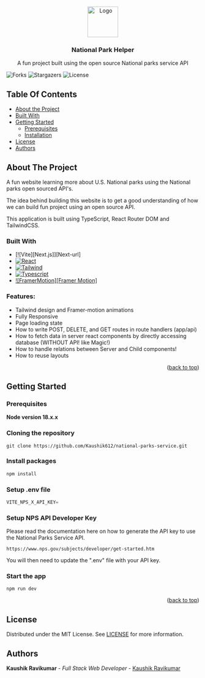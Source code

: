 <br/>
<p align="center">
<a href="https://github.com/Kaushik612/national-parks-service">
    <img src="assets/logo.svg" alt="Logo" width="80" height="80">
  </a>
  <h3 align="center">National Park Helper</h3>

  <p align="center">
    A fun project built using the open source National parks service API
    <br/>
  </p>
</p>

![Forks](https://img.shields.io/github/forks/Kaushik612/national-parks-service?style=social) ![Stargazers](https://img.shields.io/github/stars/Kaushik612/national-parks-service?style=social) ![License](https://img.shields.io/github/license/Kaushik612/national-parks-service)

## Table Of Contents

- [About the Project](#about-the-project)
- [Built With](#built-with)
- [Getting Started](#getting-started)
  - [Prerequisites](#prerequisites)
  - [Installation](#installation)
- [License](#license)
- [Authors](#authors)

## About The Project

A fun website learning more about U.S. National parks using the National parks open sourced API's.

The idea behind building this website is to get a good understanding of how we can build fun project using an open source API.

This application is built using TypeScript, React Router DOM and TailwindCSS.

### Built With

- [![Vite][Next.js]][Next-url]
- [![React][React.js]][React-url]
- [![Tailwind][Tailwind.css]][Tailwind-url]
- [![Typescript][Typescript]][Typescript-url]
- [![FramerMotion][Framer Motion]][FramerMotion-url]

### Features:

- Tailwind design and Framer-motion animations
- Fully Responsive
- Page loading state
- How to write POST, DELETE, and GET routes in route handlers (app/api)
- How to fetch data in server react components by directly accessing database (WITHOUT API! like Magic!)
- How to handle relations between Server and Child components!
- How to reuse layouts

<p align="right">(<a href="#readme-top">back to top</a>)</p>

## Getting Started

### Prerequisites

**Node version 18.x.x**

### Cloning the repository

```shell
git clone https://github.com/Kaushik612/national-parks-service.git
```

### Install packages

```sh
npm install
```

### Setup .env file

```js
VITE_NPS_X_API_KEY=
```

### Setup NPS API Developer Key

Please read the documentation here on how to generate the API key to use the National Parks Service API.

```shell
https://www.nps.gov/subjects/developer/get-started.htm
```

You will then need to update the ".env" file with your API key.

### Start the app

```shell
npm run dev
```

<p align="right">(<a href="#readme-top">back to top</a>)</p>

## License

Distributed under the MIT License. See [LICENSE](https://github.com/Kaushik612/national-parks-service/blob/main/LICENSE.md) for more information.

## Authors

**Kaushik Ravikumar** - _Full Stack Web Developer_ - [Kaushik Ravikumar](https://github.com/kaushik612)

<!-- MARKDOWN LINKS & IMAGES -->
<!-- https://www.markdownguide.org/basic-syntax/#reference-style-links -->

[contributors-shield]: https://img.shields.io/github/contributors/github_username/repo_name.svg?style=for-the-badge
[contributors-url]: https://github.com/github_username/repo_name/graphs/contributors
[forks-shield]: https://img.shields.io/github/forks/github_username/repo_name.svg?style=for-the-badge
[forks-url]: https://github.com/github_username/repo_name/network/members
[stars-shield]: https://img.shields.io/github/stars/github_username/repo_name.svg?style=for-the-badge
[stars-url]: https://github.com/github_username/repo_name/stargazers
[issues-shield]: https://img.shields.io/github/issues/github_username/repo_name.svg?style=for-the-badge
[issues-url]: https://github.com/github_username/repo_name/issues
[license-shield]: https://img.shields.io/github/license/github_username/repo_name.svg?style=for-the-badge
[license-url]: https://github.com/github_username/repo_name/blob/master/LICENSE.txt
[linkedin-shield]: https://img.shields.io/badge/-LinkedIn-black.svg?style=for-the-badge&logo=linkedin&colorB=555
[linkedin-url]: https://linkedin.com/in/linkedin_username
[product-screenshot]: images/screenshot.png
[Vite.js]: https://img.shields.io/badge/Vite-646CFF?style=for-the-badge&logo=Vite&logoColor=white
[Vite-url]: https://vitejs.dev/
[React.js]: https://img.shields.io/badge/React-20232A?style=for-the-badge&logo=react&logoColor=61DAFB
[React-url]: https://reactjs.org/
[Tailwind.css]: https://img.shields.io/badge/Tailwind_CSS-38B2AC?style=for-the-badge&logo=tailwind-css&logoColor=white
[Tailwind-url]: https://tailwindcss.com/
[Typescript]: https://img.shields.io/badge/TypeScript-007ACC?style=for-the-badge&logo=typescript&logoColor=white
[Typescript-url]: https:/typescript.org
[FramerMotion]: https://img.shields.io/badge/Framer%20Motion-0055FF?style=for-the-badge&logo=framer&logoColor=white
[FramerMotion-url]: https://www.framer.com/motion/
